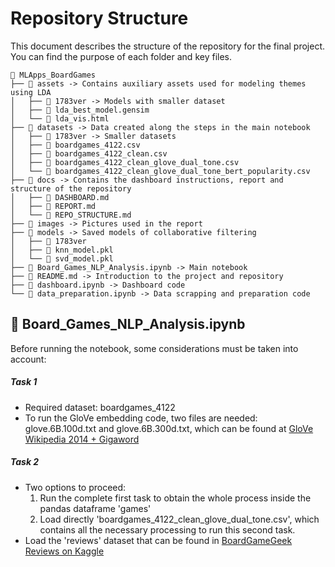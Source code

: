 # Repository Structure

This document describes the structure of the repository for the final project. You can find the purpose of each folder and key files.
```
📁 MLApps_BoardGames
├── 📂 assets -> Contains auxiliary assets used for modeling themes using LDA
│   ├── 📂 1783ver -> Models with smaller dataset
│   ├── 📄 lda_best_model.gensim
│   └── 📄 lda_vis.html
├── 📂 datasets -> Data created along the steps in the main notebook
│   ├── 📂 1783ver -> Smaller datasets
│   ├── 📄 boardgames_4122.csv
│   ├── 📄 boardgames_4122_clean.csv
│   ├── 📄 boardgames_4122_clean_glove_dual_tone.csv
│   └── 📄 boardgames_4122_clean_glove_dual_tone_bert_popularity.csv
├── 📂 docs -> Contains the dashboard instructions, report and structure of the repository
│   ├── 📄 DASHBOARD.md
│   ├── 📄 REPORT.md
│   └── 📄 REPO_STRUCTURE.md
├── 📂 images -> Pictures used in the report
├── 📂 models -> Saved models of collaborative filtering
│   ├── 📂 1783ver
│   ├── 📄 knn_model.pkl
│   └── 📄 svd_model.pkl
├── 📄 Board_Games_NLP_Analysis.ipynb -> Main notebook
├── 📄 README.md -> Introduction to the project and repository
├── 📄 dashboard.ipynb -> Dashboard code
└── 📄 data_preparation.ipynb -> Data scrapping and preparation code
```


## 📄 Board_Games_NLP_Analysis.ipynb
Before running the notebook, some considerations must be taken into account:

##### Task 1
- Required dataset: boardgames_4122
- To run the GloVe embedding code, two files are needed: glove.6B.100d.txt and glove.6B.300d.txt, which can be found at [GloVe Wikipedia 2014 + Gigaword](https://www.kaggle.com/datasets/gerwynng/glove-wikipedia-2014-gigaword-5)

##### Task 2
- Two options to proceed:
  1. Run the complete first task to obtain the whole process inside the pandas dataframe 'games'
  2. Load directly 'boardgames_4122_clean_glove_dual_tone.csv', which contains all the necessary processing to run this second task.
- Load the 'reviews' dataset that can be found in [BoardGameGeek Reviews on Kaggle](https://www.kaggle.com/datasets/jvanelteren/boardgamegeek-reviews)






